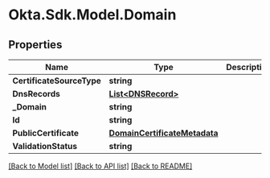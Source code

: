 # Okta.Sdk.Model.Domain

## Properties

Name | Type | Description | Notes
------------ | ------------- | ------------- | -------------
**CertificateSourceType** | **string** |  | [optional] 
**DnsRecords** | [**List&lt;DNSRecord&gt;**](DNSRecord.md) |  | [optional] 
**_Domain** | **string** |  | [optional] 
**Id** | **string** |  | [optional] 
**PublicCertificate** | [**DomainCertificateMetadata**](DomainCertificateMetadata.md) |  | [optional] 
**ValidationStatus** | **string** |  | [optional] 

[[Back to Model list]](../README.md#documentation-for-models) [[Back to API list]](../README.md#documentation-for-api-endpoints) [[Back to README]](../README.md)

